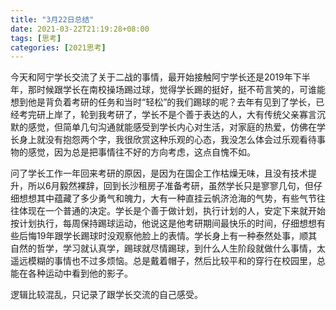```yaml
---
title: "3月22日总结"
date: 2021-03-22T21:19:28+08:00
tags: [思考]
categories: [2021思考]
---
```


今天和阿宁学长交流了关于二战的事情，最开始接触阿宁学长还是2019年下半年，那时候跟学长在南校操场踢过球，觉得学长踢的挺好，挺不苟言笑的，可谁能想到他是背负着考研的任务和当时“轻松”的我们踢球的呢？去年有见到了学长，已经考完研上岸了，轮到我考研了，学长不是个善于表达的人，大有传统父亲寡言沉默的感觉，但简单几句沟通就能感受到学长内心对生活，对家庭的热爱，仿佛在学长身上就没有抱怨两个字，我很欣赏这种乐观的心态，我没怎么体会过乐观看待事物的感觉，因为总是把事情往不好的方向考虑，这点自愧不如。

 

问了学长工作一年回来考研的原因，是因为在国企工作枯燥无味，且没有技术提升，所以6月毅然裸辞，回到长沙租房子准备考研，虽然学长只是寥寥几句，但仔细想想其中蕴藏了多少勇气和魄力，大有一种直挂云帆济沧海的气势，有些气节往往体现在一个普通的决定。学长是个善于做计划，执行计划的人，安定下来就开始按计划执行，每周保持踢球运动，他说这是他考研期间最快乐的时间，仔细想想有些后悔19年跟学长踢球时没观察他脸上的表情。学长身上有一种泰然处事，顺其自然的哲学，学习就认真学，踢球就尽情踢球，到什么人生阶段就做什么事情，太遥远模糊的事情也不过多烦恼。总是戴着帽子，然后比较平和的穿行在校园里，总能在各种运动中看到他的影子。

 

逻辑比较混乱，只记录了跟学长交流的自己感受。